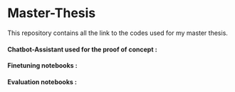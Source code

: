 # Master-Thesis
This repository contains all the link to the codes used for my master thesis.

#### Chatbot-Assistant used for the proof of concept :
#### Finetuning notebooks :
#### Evaluation notebooks :

